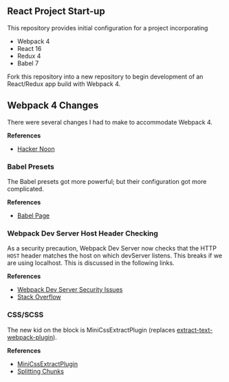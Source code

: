 React Project Start-up
-------------------------

This repository provides initial configuration for a project
incorporating

* Webpack 4
* React 16
* Redux 4
* Babel 7

Fork this repository into a new repository to begin development
of an React/Redux app build with Webpack 4.

## Webpack 4 Changes

There were several changes I had to make to accommodate Webpack 4.

**References**

* [Hacker Noon](https://hackernoon.com/a-tale-of-webpack-4-and-how-to-finally-configure-it-in-the-right-way-4e94c8e7e5c1)

### Babel Presets

The Babel presets got more powerful; but their configuration got more
complicated.

**References**

* [Babel Page](https://babeljs.io/docs/en/next/babel-preset-env.html)


### Webpack Dev Server Host Header Checking

As a security precaution, Webpack Dev Server now checks that the HTTP 
`HOST` header matches the host on which devServer listens.  This breaks 
if we are using localhost.  This is discussed in the following links.

**References**

* [Webpack Dev Server Security Issues](https://medium.com/webpack/webpack-dev-server-middleware-security-issues-1489d950874a)
* [Stack Overflow](https://stackoverflow.com/questions/43619644/i-am-getting-an-invalid-host-header-message-when-running-my-react-app-in-a-we/43621275#43621275)


### CSS/SCSS

The new kid on the block is MiniCssExtractPlugin
(replaces [extract-text-webpack-plugin](https://www.npmjs.com/package/extract-text-webpack-plugin)).

**References**

* [MiniCssExtractPlugin](https://github.com/webpack-contrib/mini-css-extract-plugin)
* [Splitting Chunks](https://stackoverflow.com/questions/49410921/webpack-4-mini-css-extract-plugin-sass-loader-splitchunks)

